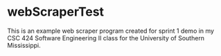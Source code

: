 # webScraperTest
This is an example web scraper program created for sprint 1 demo in my CSC 424 Software Engineering II class for the University of Southern Mississippi.
